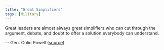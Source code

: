 ```yaml
---
title: "Great Simplifiers"
tags: [Military]
---
```


Great leaders are almost always great simplifiers who can cut through the argument, debate, and doubt to offer a solution everybody can understand.

-- Gen. Colin Powell ([source][source])

[source]: https://www.facebook.com/USarmy/photos/a.81109118557.82903.44053938557/10152782456833558/
